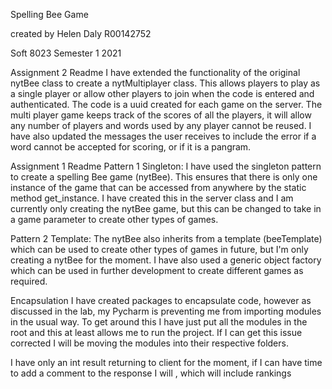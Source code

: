 Spelling Bee Game

created by Helen Daly
R00142752

Soft 8023 Semester 1 2021

Assignment 2 Readme
I have extended the functionality of the original nytBee class to create a 
nytMultiplayer class. 
This allows players to play as a single player or allow other players
to join when the code is entered and authenticated. The code is a uuid
created for each game on the server. 
The multi player game keeps track of the scores of all the players, it 
will allow any number of players and words used by any player cannot
be reused. I have also updated the messages the user receives to include
the error if a word cannot be accepted for scoring, or if it is a pangram.

Assignment 1 Readme
Pattern 1
Singleton:
I have used the singleton pattern to create a spelling Bee game (nytBee). 
This ensures that there is only one instance of the game that can be accessed
from anywhere by the static method get_instance. 
I have created this in the server class and I am currently only creating the
nytBee game, but this can be changed to take in a game parameter to create other
types of games. 


Pattern 2
Template:
The nytBee also inherits from a template (beeTemplate) which can be used to create 
other types of games in future, but I'm only creating a nytBee for the moment. 
I have also used a generic object factory which can be used in further 
development to create different games as required.  

Encapsulation
I have created packages to encapsulate code, however as discussed in the lab,
my Pycharm is preventing me from importing modules in the usual way. 
To get around this I have just put all the modules in the root and this at least allows
me to run the project. If I can get this issue corrected I will be moving the 
modules into their respective folders. 

I have only an int result returning to client for the moment, if I can have time to add a comment
to the response I will , which will include rankings 

